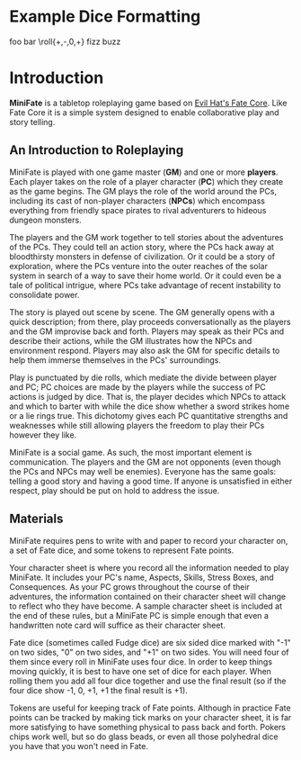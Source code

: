 # Example Dice Formatting

foo bar \roll{+,-,0,+} fizz buzz

# Introduction

**MiniFate** is a tabletop roleplaying game based on [Evil Hat's Fate
Core](http://www.evilhat.com/home/fate-core/). Like Fate Core it is a simple
system designed to enable collaborative play and story telling.

<!-- Push _ASPECTS **HARD**_! We should have a paragraph like: MF uses skills
for the mechanical crunch, but **EVERY OTHER THING IN THE WORLD** is Aspects!
-->

## An Introduction to Roleplaying

MiniFate is played with one game master (**GM**) and one or more **players**.
Each player takes on the role of a player character (**PC**) which they create
as the game begins. The GM plays the role of the world around the PCs,
including its cast of non-player characters (**NPCs**) which encompass
everything from friendly space pirates to rival adventurers to hideous dungeon
monsters.

The players and the GM work together to tell stories about the adventures of
the PCs. They could tell an action story, where the PCs hack away at
bloodthirsty monsters in defense of civilization. Or it could be a story of
exploration, where the PCs venture into the outer reaches of the solar system
in search of a way to save their home world. Or it could even be a tale of
political intrigue, where PCs take advantage of recent instability to
consolidate power.

The story is played out scene by scene. The GM generally opens with a quick
description; from there, play proceeds conversationally as the players and the
GM improvise back and forth. Players may speak as their PCs and describe their
actions, while the GM illustrates how the NPCs and environment respond.
Players may also ask the GM for specific details to help them immerse
themselves in the PCs' surroundings.

Play is punctuated by die rolls, which mediate the divide between player and
PC; PC choices are made by the players while the success of PC actions is
judged by dice. That is, the player decides which NPCs to attack and which to
barter with while the dice show whether a sword strikes home or a lie rings
true. This dichotomy gives each PC quantitative strengths and weaknesses while
still allowing players the freedom to play their PCs however they like.

MiniFate is a social game. As such, the most important element is
communication. The players and the GM are not opponents (even though the PCs
and NPCs may well be enemies). Everyone has the same goals: telling a good
story and having a good time. If anyone is unsatisfied in either respect, play
should be put on hold to address the issue.

## Materials

MiniFate requires pens to write with and paper to record your character on, a
set of Fate dice, and some tokens to represent Fate points.

Your character sheet is where you record all the information needed to play
MiniFate. It includes your PC's name, Aspects, Skills, Stress Boxes, and
Consequences. As your PC grows throughout the course of their adventures, the
information contained on their character sheet will change to reflect who they
have become. A sample character sheet is included at the end of these rules,
but a MiniFate PC is simple enough that even a handwritten note card will
suffice as their character sheet.

Fate dice (sometimes called Fudge dice) are six sided dice marked with "-1" on
two sides, "0" on two sides, and "+1" on two sides. You will need four of them
since every roll in MiniFate uses four dice. In order to keep things moving
quickly, it is best to have one set of dice for each player. When rolling them
you add all four dice together and use the final result (so if the four dice
show -1, 0, +1, +1 the final result is +1).

Tokens are useful for keeping track of Fate points. Although in practice
Fate points can be tracked by making tick marks on your character sheet, it
is far more satisfying to have something physical to pass back and forth.
Pokers chips work well, but so do glass beads, or even all those polyhedral
dice you have that you won't need in Fate.
